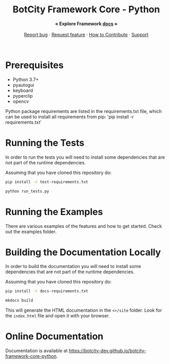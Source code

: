 <p align="center">
  <h1 align="center">BotCity Framework Core - Python</h1>

  <p align="center">
    <strong>« Explore Framework <a href="https://botcity-dev.github.io/botcity-framework-core-python/">docs</a> »</strong>
    <br>
    <br>
    <a href="https://github.com/botcity-dev/botcity-framework-core-python/issues/new?template=bug-report.md">Report bug</a>
    ·
    <a href="https://github.com/botcity-dev/botcity-framework-core-python/issues/new?template=feature-request.md&labels=request">Request feature</a>
    ·
    <a href="https://github.com/botcity-dev/botcity-framework-core-python/blob/main/.github/CONTRIBUTING.md">How to Contribute</a>
    ·
    <a href="https://github.com/botcity-dev/botcity-framework-core-python/blob/main/.github/SUPPORT.md">Support</a>
  </p>
</p>

<br>

# Prerequisites
* Python 3.7+
* pyautogui
* keyboard
* pyperclip
* opencv

Python package requirements are listed in the requirements.txt file, which can
be used to install all requirements from pip: 'pip install -r requirements.txt'

# Running the Tests
In order to run the tests you will need to install some dependencies that are
not part of the runtime dependencies.

Assuming that you have cloned this repository do:

```bash
pip install -r test-requirements.txt

python run_tests.py
```

# Running the Examples
There are various examples of the features and how to get started.
Check out the examples folder.

# Building the Documentation Locally
In order to build the documentation you will need to install some dependencies
that are not part of the runtime dependencies.

Assuming that you have cloned this repository do:

```bash
pip install -r docs-requirements.txt

mkdocs build
```

This will generate the HTML documentation in the `<>/site`
folder. Look for the `index.html` file and open it with your browser.

# Online Documentation

Documentation is available at https://botcity-dev.github.io/botcity-framework-core-python.
